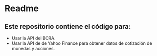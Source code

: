 # Readme

## Este repositorio contiene el código para:
- Usar la API del BCRA.
- Usar la API de de Yahoo Finance para obtener datos de cotización de monedas y acciones.